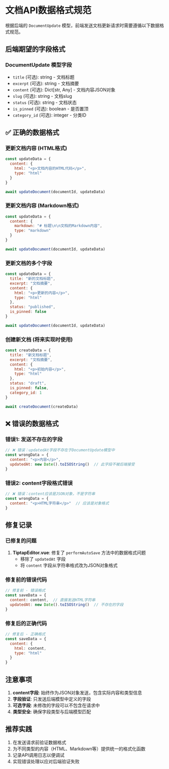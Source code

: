 # 文档API数据格式规范

根据后端的 `DocumentUpdate` 模型，前端发送文档更新请求时需要遵循以下数据格式规范。

## 后端期望的字段格式

### DocumentUpdate 模型字段
- `title` (可选): string - 文档标题
- `excerpt` (可选): string - 文档摘要  
- `content` (可选): Dict[str, Any] - 文档内容JSON对象
- `slug` (可选): string - 文档slug
- `status` (可选): string - 文档状态
- `is_pinned` (可选): boolean - 是否置顶
- `category_id` (可选): integer - 分类ID

## ✅ 正确的数据格式

### 更新文档内容 (HTML格式)
```javascript
const updateData = {
  content: {
    html: "<p>文档内容的HTML代码</p>",
    type: "html"
  }
}

await updateDocument(documentId, updateData)
```

### 更新文档内容 (Markdown格式)
```javascript
const updateData = {
  content: {
    markdown: "# 标题\n\n文档的Markdown内容",
    type: "markdown"
  }
}

await updateDocument(documentId, updateData)
```

### 更新文档的多个字段
```javascript
const updateData = {
  title: "新的文档标题",
  excerpt: "文档摘要",
  content: {
    html: "<p>更新的内容</p>",
    type: "html"
  },
  status: "published",
  is_pinned: false
}

await updateDocument(documentId, updateData)
```

### 创建新文档 (将来实现时使用)
```javascript
const createData = {
  title: "新文档标题",
  excerpt: "文档摘要",
  content: {
    html: "<p>初始内容</p>",
    type: "html"
  },
  status: "draft",
  is_pinned: false,
  category_id: 1
}

await createDocument(createData)
```

## ❌ 错误的数据格式

### 错误1: 发送不存在的字段
```javascript
// ❌ 错误：updatedAt字段不存在于DocumentUpdate模型中
const wrongData = {
  content: "<p>内容</p>",
  updatedAt: new Date().toISOString()  // 此字段不被后端接受
}
```

### 错误2: content字段格式错误
```javascript
// ❌ 错误：content应该是JSON对象，不是字符串
const wrongData = {
  content: "<p>HTML字符串</p>"  // 应该是对象格式
}
```

## 修复记录

### 已修复的问题
1. **TiptapEditor.vue**: 修复了 `performAutoSave` 方法中的数据格式问题
   - 移除了 `updatedAt` 字段
   - 将 `content` 字段从字符串格式改为JSON对象格式

### 修复前的错误代码
```javascript
// 修复前 - 错误格式
const saveData = {
  content: content,  // 直接发送HTML字符串
  updatedAt: new Date().toISOString()  // 不存在的字段
}
```

### 修复后的正确代码
```javascript
// 修复后 - 正确格式
const saveData = {
  content: {
    html: content,
    type: "html"
  }
}
```

## 注意事项

1. **content字段**: 始终作为JSON对象发送，包含实际内容和类型信息
2. **字段验证**: 只发送后端模型中定义的字段
3. **可选字段**: 未修改的字段可以不包含在请求中
4. **类型安全**: 确保字段类型与后端模型匹配

## 推荐实践

1. 在发送请求前验证数据格式
2. 为不同类型的内容（HTML、Markdown等）提供统一的格式化函数
3. 记录API调用日志以便调试
4. 实现错误处理以应对后端验证失败
